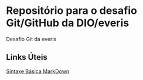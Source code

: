 # Repositório para o desafio Git/GitHub da DIO/everis
Desafio Git da everis
## Links Úteis
[Sintaxe Básica MarkDown](https://www.markdownguide.org/basic-syntax/)
